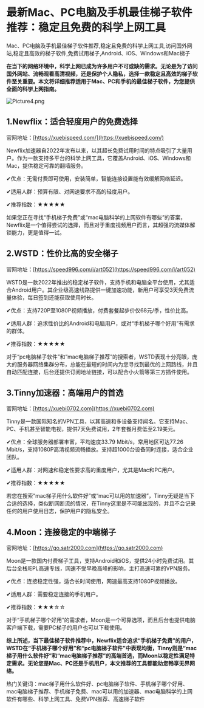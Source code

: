 # 最新Mac、PC电脑及手机最佳梯子软件推荐：稳定且免费的科学上网工具
Mac、PC电脑及手机最佳梯子软件推荐,稳定且免费的科学上网工具,访问国外网站,稳定且高效的梯子软件,免费试用梯子,Android、iOS、Windows和Mac梯子

**在当下的网络环境中，科学上网已成为许多用户不可或缺的需求。无论是为了访问国外网站、流畅观看高清视频，还是保护个人隐私，选择一款稳定且高效的梯子软件至关重要。本文将详细推荐适用于Mac、PC和手机的最佳梯子软件，为您提供全面的科学上网指南。**

![Picture4.png](https://p.inari.site/usr/795/680719194cc32.png)

## 1.Newflix：适合轻度用户的免费选择
官网地址：[https://xuebispeed.com/](https://xuebispeed.com/)

Newflix加速器自2022年发布以来，以其超长免费试用时间的特点吸引了大量用户。作为一款支持多平台的科学上网工具，它覆盖Android、iOS、Windows和Mac，提供稳定可靠的翻墙服务。

✔优点：无需付费即可使用，安装简单，智能连接设置能有效缓解网络延迟。

✔适用人群：预算有限、对网速要求不高的轻度用户。

✔推荐指数：★★★★★

如果您正在寻找“手机梯子免费”或“mac电脑科学的上网软件有哪些”的答案，Newflix是一个值得尝试的选择，而且对于重度视频用户而言，其超强的流媒体解锁能力，更是值得一试。

## 2.WSTD：性价比高的安全梯子
官网地址：[https://speed996.com/i/art052](https://speed996.com/i/art052)

WSTD是一款2022年推出的稳定梯子软件，支持手机和电脑全平台使用，尤其适合Android用户。其企业级高速线路提供一键加速功能，新用户可享受3天免费流量体验，每日签到还能获取使用时长。

✔优点：支持720P至1080P视频播放，付费套餐起步价仅68元/季，性价比高。

✔适用人群：追求性价比的Android和电脑用户，或对“手机梯子哪个好用”有需求的群体。

✔推荐指数：★★★★★

对于“pc电脑梯子软件”和“mac电脑梯子推荐”的搜索者，WSTD表现十分亮眼，庞大的服务器网络集群分布，总能在最短的时间内为您寻找到最优的上网路线，并且自动匹配连接，后台还提供订阅地址链接，可以配合小火箭等第三方插件使用。

## 3.Tinny加速器：高端用户的首选
官网地址：[https://xuebi0702.com](https://xuebi0702.com)

Tinny是一款国际知名的VPN工具，以其高速和多设备支持闻名。它支持Mac、PC、手机甚至智能电视，提供7天免费试用，2年套餐月费低至2.19美元。

✔优点：全球服务器部署丰富，平均速度33.79 Mbit/s，常用地区可达77.26 Mbit/s，支持1080P高清视频流畅播放。支持超1000台设备同时连接，适合企业团队。

✔适用人群：对网速和稳定性要求高的重度用户，尤其是Mac和PC用户。

✔推荐指数：★★★★★

若您在搜索“mac梯子用什么软件好”或“mac可以用的加速器”，Tinny无疑是当下合适的选择，类似断网断流的情况，在Tinny这里是不可能出现的，并且不会记录任何的用户使用日志，保护用户的隐私安全。

## 4.Moon：连接稳定的中端梯子
官网地址：[https://go.satr2000.com](https://go.satr2000.com)

Moon是一款国内付费梯子工具，支持Android和iOS，提供24小时免费试用。其后台全栈IEPL高速专线，网速不受早晚高峰的影响，主打高速可靠的VPN服务。

✔优点：连接稳定性强，适合长时间使用，网速最高支持1080P视频播放。

✔适用人群：需要稳定连接的手机用户。

✔推荐指数：★★★☆☆

对于“手机梯子哪个好用”的需求者，Moon是一个可靠选项，而且后台也提供电脑客户端下载，需要PC梯子的用户也可以下载使用。

**综上所述，当下最佳梯子软件推荐中，Newflix适合追求“手机梯子免费”的用户，WSTD在“手机梯子哪个好用”和“pc电脑梯子软件”中表现均衡，Tinny则是“mac梯子用什么软件好”和“mac电脑梯子推荐”的高端首选，而Moon以稳定性满足特定需求。无论您是Mac、PC还是手机用户，本文推荐的工具都能助您畅享无界网络。**

热门关键词：mac梯子用什么软件好、pc电脑梯子软件、手机梯子哪个好用、mac电脑梯子推荐、手机梯子免费、mac可以用的加速器、mac电脑科学的上网软件有哪些、科学上网工具、免费VPN推荐、高速梯子软件
